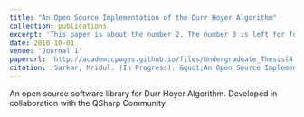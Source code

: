 ```yaml
---
title: "An Open Source Implementation of the Durr Hoyer Algorithm"
collection: publications
excerpt: 'This paper is about the number 2. The number 3 is left for future work.'
date: 2010-10-01
venue: 'Journal 1'
paperurl: 'http://academicpages.github.io/files/Undergraduate_Thesis(4).pdf'
citation: 'Sarkar, Mridul. (In Progress). &quot;An Open Source Implementation of the Durr Hoyer Algorithm.&quot; <i>Journal 1</i>. 1(2).'
---
```

An open source software library for Durr Hoyer Algorithm. Developed in collaboration with the QSharp Community.

